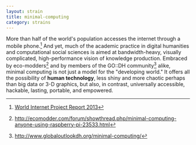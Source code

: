 ```yaml
---
layout: strain
title: minimal-computing
category: strains
---
```


<!-- A 75-100 word paragraph describing the motivation behind these projects -->
More than half of the world's population accesses the internet through a mobile phone.[^1] And yet, much of the academic practice in digital humanities and computational social sciences is aimed at bandwidth-heavy, visually complicated, high-performance vision of knowledge production. Embraced by eco-modders[^2] and by members of the GO::DH community[^3] alike, minimal computing is not just a model for the "developing world." It offers all the possibility of **human technology**, less shiny and more chaotic perhaps than big data or 3-D graphics, but also, in contrast, universally accessible, hackable, lasting, portable, and empowered.


[^1]: [World Internet Project Report 2013](http://www.worldinternetproject.net/?pg=reports#reports)
[^2]: <http://ecomodder.com/forum/showthread.php/minimal-computing-anyone-using-raspberry-pi-23533.html>
[^3]: <http://www.globaloutlookdh.org/minimal-computing/>
